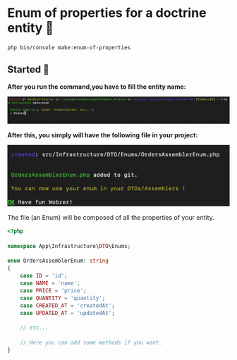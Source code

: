 # Enum of properties for a doctrine entity 🚀
```bash 
php bin/console make:enum-of-properties
```

## Started 📖
**After you run the command,you have to fill the entity name:**

![beginning](public/img_4.png)

**After this, you simply will have the following file in your project:**

![end](public/img_10.png)

The file (an Enum) will be composed of all the properties of your entity.

```php
<?php

namespace App\Infrastructure\DTO\Enums;

enum OrdersAssemblerEnum: string
{
    case ID = 'id';
    case NAME = 'name';
    case PRICE = 'price';
    case QUANTITY = 'quantity';
    case CREATED_AT = 'createdAt';
    case UPDATED_AT = 'updatedAt';
    
    // etc...
    
    // Here you can add some methods if you want.
}

```

